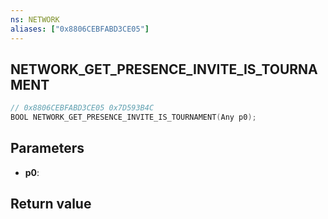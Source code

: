 ```yaml
---
ns: NETWORK
aliases: ["0x8806CEBFABD3CE05"]
---
```

## NETWORK_GET_PRESENCE_INVITE_IS_TOURNAMENT

```c
// 0x8806CEBFABD3CE05 0x7D593B4C
BOOL NETWORK_GET_PRESENCE_INVITE_IS_TOURNAMENT(Any p0);
```


## Parameters
* **p0**: 

## Return value

